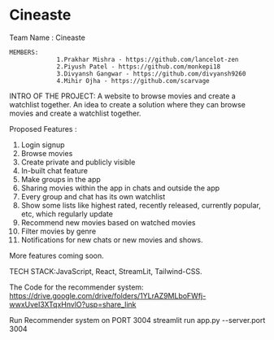 # Cineaste
Team Name : Cineaste

	MEMBERS:
                 1.Prakhar Mishra - https://github.com/lancelot-zen
                 2.Piyush Patel - https://github.com/monkepi18
                 3.Divyansh Gangwar - https://github.com/divyansh9260
                 4.Mihir Ojha - https://github.com/scarvage

INTRO OF THE PROJECT: A website to browse movies and create a watchlist together. An idea to create a solution
where they can browse movies and create a watchlist together.
 
Proposed Features : 
1. Login signup
2. Browse movies
3. Create private and publicly visible
4. In-built chat feature
5. Make groups in the app
6. Sharing movies within the app in chats and outside the app
7. Every group and chat has its own watchlist
8. Show some lists like highest rated, recently released, currently popular, etc, which regularly update
9. Recommend new movies based on watched movies
10. Filter movies by genre
11. Notifications for new chats or new movies and shows.

More features coming soon.


TECH STACK:JavaScript, React, StreamLit, Tailwind-CSS.

The Code for the recommender system:
https://drive.google.com/drive/folders/1YLrAZ9MLboFWfj-wwxUveI3XTqxHnvlO?usp=share_link


Run Recommender system on PORT 3004
streamlit run app.py --server.port 3004
